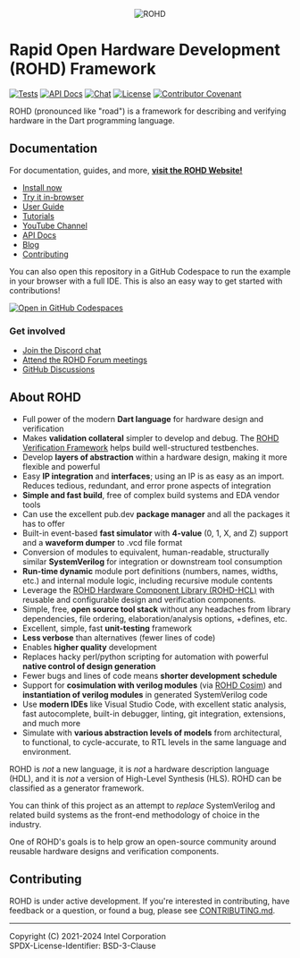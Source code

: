 <p align="center">
  <img alt="ROHD" src="https://intel.github.io/rohd-website/assets/images/rohd_logo_w_white_background.svg">
</p>

# Rapid Open Hardware Development (ROHD) Framework

[![Tests](https://github.com/intel/rohd/actions/workflows/general.yml/badge.svg?event=push)](https://github.com/intel/rohd/actions/workflows/general.yml)
[![API Docs](https://img.shields.io/badge/API%20Docs-generated-success)](https://intel.github.io/rohd/rohd/rohd-library.html)
[![Chat](https://img.shields.io/discord/1001179329411166267?label=Chat)](https://discord.gg/jubxF84yGw)
[![License](https://img.shields.io/badge/License-BSD--3-blue)](https://github.com/intel/rohd/blob/main/LICENSE)
[![Contributor Covenant](https://img.shields.io/badge/Contributor%20Covenant-2.1-4baaaa.svg)](https://github.com/intel/rohd/blob/main/CODE_OF_CONDUCT.md)

ROHD (pronounced like "road") is a framework for describing and verifying hardware in the Dart programming language.

## Documentation

For documentation, guides, and more, [**visit the ROHD Website!**](https://intel.github.io/rohd-website/)

- [Install now](https://intel.github.io/rohd-website/get-started/overview/)
- [Try it in-browser](https://dartpad.dev/?id=375e800a9d0bd402c9bfa5ebe2210c40)
- [User Guide](https://intel.github.io/rohd-website/docs/sample-example/)
- [Tutorials](https://github.com/intel/rohd/tree/main/doc/tutorials)
- [YouTube Channel](https://www.youtube.com/@ROHD-DEV)
- [API Docs](https://intel.github.io/rohd/rohd/rohd-library.html)
- [Blog](https://intel.github.io/rohd-website/blog/)
- [Contributing](https://github.com/intel/rohd/blob/main/CONTRIBUTING.md)

You can also open this repository in a GitHub Codespace to run the example in your browser with a full IDE.  This is also an easy way to get started with contributions!

  [![Open in GitHub Codespaces](https://github.com/codespaces/badge.svg)](https://github.com/codespaces/new?hide_repo_select=true&ref=main&repo=409325108)

### Get involved

- [Join the Discord chat](https://discord.gg/jubxF84yGw)
- [Attend the ROHD Forum meetings](https://intel.github.io/rohd-website/forum/rohd-forum/)
- [GitHub Discussions](https://github.com/intel/rohd/discussions)

## About ROHD

- Full power of the modern **Dart language** for hardware design and verification
- Makes **validation collateral** simpler to develop and debug.  The [ROHD Verification Framework](https://github.com/intel/rohd-vf) helps build well-structured testbenches.
- Develop **layers of abstraction** within a hardware design, making it more flexible and powerful
- Easy **IP integration** and **interfaces**; using an IP is as easy as an import.  Reduces tedious, redundant, and error prone aspects of integration
- **Simple and fast build**, free of complex build systems and EDA vendor tools
- Can use the excellent pub.dev **package manager** and all the packages it has to offer
- Built-in event-based **fast simulator** with **4-value** (0, 1, X, and Z) support and a **waveform dumper** to .vcd file format
- Conversion of modules to equivalent, human-readable, structurally similar **SystemVerilog** for integration or downstream tool consumption
- **Run-time dynamic** module port definitions (numbers, names, widths, etc.) and internal module logic, including recursive module contents
- Leverage the [ROHD Hardware Component Library (ROHD-HCL)](https://github.com/intel/rohd-hcl) with reusable and configurable design and verification components.
- Simple, free, **open source tool stack** without any headaches from library dependencies, file ordering, elaboration/analysis options, +defines, etc.
- Excellent, simple, fast **unit-testing** framework
- **Less verbose** than alternatives (fewer lines of code)
- Enables **higher quality** development
- Replaces hacky perl/python scripting for automation with powerful **native control of design generation**
- Fewer bugs and lines of code means **shorter development schedule**
- Support for **cosimulation with verilog modules** (via [ROHD Cosim](https://github.com/intel/rohd-cosim)) and **instantiation of verilog modules** in generated SystemVerilog code
- Use **modern IDEs** like Visual Studio Code, with excellent static analysis, fast autocomplete, built-in debugger, linting, git integration, extensions, and much more
- Simulate with **various abstraction levels of models** from architectural, to functional, to cycle-accurate, to RTL levels in the same language and environment.

ROHD is *not* a new language, it is *not* a hardware description language (HDL), and it is *not* a version of High-Level Synthesis (HLS).  ROHD can be classified as a generator framework.

You can think of this project as an attempt to *replace* SystemVerilog and related build systems as the front-end methodology of choice in the industry.

One of ROHD's goals is to help grow an open-source community around reusable hardware designs and verification components.

## Contributing

ROHD is under active development.  If you're interested in contributing, have feedback or a question, or found a bug, please see [CONTRIBUTING.md](https://github.com/intel/rohd/blob/main/CONTRIBUTING.md).

----------------

Copyright (C) 2021-2024 Intel Corporation  
SPDX-License-Identifier: BSD-3-Clause
